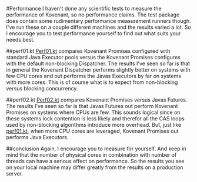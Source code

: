 #Performance
I haven't done any scientific tests to measure the performance of Kovenant, so no performance claims. 
The test package does contain some rudimentary performance measurement runners though. I've run these on a couple different
machines and the results varied a lot. So I encourage you to test performance yourself to find out what suits your needs best.
  
##perf01.kt
[Perf01.kt](https://github.com/mplatvoet/kovenant/blob/master/src/test/kotlin/performance/perf01.kt) compares Kovenant 
Promises configured with standard Java Executor pools versus the Kovenant Promises configures
with the default non-blocking Dispatcher. The results I've seen so far is that in general the Kovenant Dispatcher performs 
slightly better on systems with few CPU cores and out performs the Javas Executors by far on systems with more cores. 
This is of course what is to expect from non-blocking versus blocking concurrency. 

##perf02.kt
[Perf02.kt](https://github.com/mplatvoet/kovenant/blob/master/src/test/kotlin/performance/perf02.kt) compares Kovenant 
Promises versus Javas Futures. The results I've seen so far is that Javas Futures out perform
Kovenant Promises on systems where CPUs are few. This sounds logical since on these systems lock contention is less likely
and therefor all the CAS loops used by non-blocking algorithms introduce more overhead. But, just like [perf01.kt](#perf01.kt),
when more CPU cores are leveraged, Kovenant Promises out performs Java Executors. 

##conclusion
Again, I encourage you to measure for yourself. And keep in mind that the number of physical cores in combination with number 
of threads can have a serious effect on performance. So the results you see on your local machine may differ greatly 
from the results on a production server.